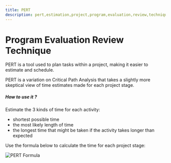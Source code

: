 ```yaml
---
title: PERT
description: pert,estimation,project,program,evaluation,review,technique,chart,formula
---
```


# Program Evaluation Review Technique

PERT is a tool used to plan tasks within a project, making it easier to estimate and schedule.

PERT is a variation on Critical Path Analysis that takes a slightly more
skeptical view of time estimates made for each project stage.

##### How to use it ?
Estimate the 3 kinds of time for each activity:

* shortest possible time
* the most likely length of time
* the longest time that might be taken if the activity takes longer than expected

Use the formula below to calculate the time for each project stage:

![PERT Formula]({{site.baseurl}}/images/pert_formula.png)


